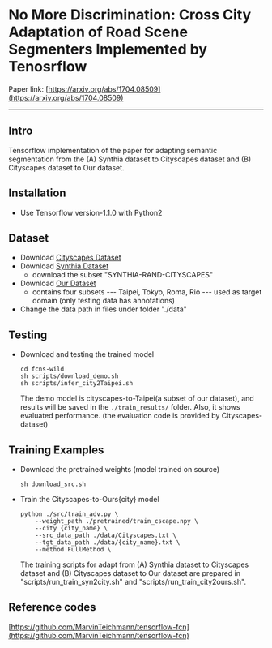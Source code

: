 # No More Discrimination: Cross City Adaptation of Road Scene Segmenters Implemented by Tenosrflow
Paper link: [https://arxiv.org/abs/1704.08509](https://arxiv.org/abs/1704.08509) 

***

## Intro 
Tensorflow implementation of the paper for adapting semantic segmentation from the (A) Synthia dataset to Cityscapes dataset and (B) Cityscapes dataset to Our dataset.

## Installation
* Use Tensorflow version-1.1.0 with Python2

## Dataset

* Download [Cityscapes Dataset](https://www.cityscapes-dataset.com/)
* Download [Synthia Dataset](http://synthia-dataset.com/download-2/)
	* download the subset "SYNTHIA-RAND-CITYSCAPES" 
* Download [Our Dataset](https://yihsinchen.github.io/segmentation_adaptation/#Dataset)
	* contains four subsets --- Taipei, Tokyo, Roma, Rio --- used as target domain (only testing data has annotations) 
* Change the data path in files under folder "./data"

## Testing

* Download and testing the trained model 

	```	
	cd fcns-wild
	sh scripts/download_demo.sh
	sh scripts/infer_city2Taipei.sh 	
	```

	The demo model is cityscapes-to-Taipei(a subset of our dataset), and results will be saved in the `./train_results/` folder. Also, it shows evaluated performance. (the evaluation code is provided by Cityscapes-dataset) 


## Training Examples
* Download the pretrained weights (model trained on source)
	```
	sh download_src.sh	
	```
* Train the Cityscapes-to-Ours{city} model 

	```
	python ./src/train_adv.py \
		--weight_path ./pretrained/train_cscape.npy \
		--city {city_name} \
		--src_data_path ./data/Cityscapes.txt \
		--tgt_data_path ./data/{city_name}.txt \
		--method FullMethod \
	```

	The training scripts for adapt from (A) Synthia dataset to Cityscapes dataset and (B) Cityscapes dataset to Our dataset are prepared in "scripts/run_train_syn2city.sh" and "scripts/run_train_city2ours.sh". 

 
## Reference codes
[https://github.com/MarvinTeichmann/tensorflow-fcn](https://github.com/MarvinTeichmann/tensorflow-fcn)
